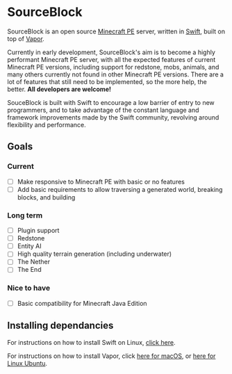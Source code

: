 # SourceBlock

SourceBlock is an open source [Minecraft PE](https://minecraft.net/) server, written in [Swift](https://developer.apple.com/swift/), built on top of [Vapor](https://vapor.codes/).

Currently in early development, SourceBlock's aim is to become a highly performant Minecraft PE server, with all the expected features of current Minecraft PE versions, including support for redstone, mobs, animals, and many others currently not found in other Minecraft PE versions. There are a lot of features that still need to be implemented, so the more help, the better. **All developers are welcome!**

SouceBlock is built with Swift to encourage a low barrier of entry to new programmers, and to take advantage of the constant language and framework improvements made by the Swift community, revolving around flexibility and performance.

## Goals

### Current

- [ ] Make responsive to Minecraft PE with basic or no features
- [ ] Add basic requirements to allow traversing a generated world, breaking blocks, and building

### Long term

- [ ] Plugin support
- [ ] Redstone
- [ ] Entity AI
- [ ] High quality terrain generation (including underwater)
- [ ] The Nether
- [ ] The End

### Nice to have

- [ ] Basic compatibility for Minecraft Java Edition

## Installing dependancies

For instructions on how to install Swift on Linux, [click here](https://www.digitalocean.com/community/tutorials/how-to-install-swift-and-vapor-on-ubuntu-16-04).

For instructions on how to install Vapor, click [here for macOS](https://docs.vapor.codes/3.0/install/macos/), or [here for Linux Ubuntu](https://docs.vapor.codes/3.0/install/ubuntu/).

